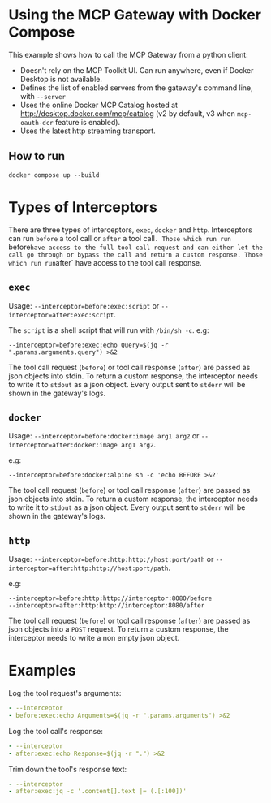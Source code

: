 # Using the MCP Gateway with Docker Compose

This example shows how to call the MCP Gateway from a python client:

+ Doesn't rely on the MCP Toolkit UI. Can run anywhere, even if Docker Desktop is not available.
+ Defines the list of enabled servers from the gateway's command line, with `--server`
+ Uses the online Docker MCP Catalog hosted at http://desktop.docker.com/mcp/catalog (v2 by default, v3 when `mcp-oauth-dcr` feature is enabled).
+ Uses the latest http streaming transport.

## How to run

```console
docker compose up --build
```

# Types of Interceptors

There are three types of interceptors, `exec`, `docker` and `http`.
Interceptors can run `before` a tool call or `after` a tool call`.
Those which run run `before` have access to the full tool call request and
can either let the call go through or bypass the call and return a custom response.
Those which run run `after` have access to the tool call response.

## `exec`

Usage: `--interceptor=before:exec:script` or `--interceptor=after:exec:script`.

The `script` is a shell script that will run with `/bin/sh -c`. e.g:

```
--interceptor=before:exec:echo Query=$(jq -r ".params.arguments.query") >&2
```

The tool call request (`before`) or tool call response (`after`) are passed as json objects into stdin.
To return a custom response, the interceptor needs to write it to `stdout` as a json object.
Every output sent to `stderr` will be shown in the gateway's logs.

## `docker`

Usage: `--interceptor=before:docker:image arg1 arg2` or `--interceptor=after:docker:image arg1 arg2`.

e.g:

```
--interceptor=before:docker:alpine sh -c 'echo BEFORE >&2'
```

The tool call request (`before`) or tool call response (`after`) are passed as json objects into stdin.
To return a custom response, the interceptor needs to write it to `stdout` as a json object.
Every output sent to `stderr` will be shown in the gateway's logs.

## `http`

Usage: `--interceptor=before:http:http://host:port/path` or `--interceptor=after:http:http://host:port/path`.

e.g:

```
--interceptor=before:http:http://interceptor:8080/before
--interceptor=after:http:http://interceptor:8080/after
```

The tool call request (`before`) or tool call response (`after`) are passed as json objects into a `POST` request.
To return a custom response, the interceptor needs to write a non empty json object.

# Examples

Log the tool request's arguments:

```yaml
- --interceptor
- before:exec:echo Arguments=$(jq -r ".params.arguments") >&2
```

Log the tool call's response:

```yaml
- --interceptor
- after:exec:echo Response=$(jq -r ".") >&2
```

Trim down the tool's response text:

```yaml
- --interceptor
- after:exec:jq -c '.content[].text |= (.[:100])'
```

